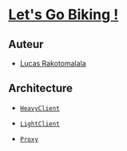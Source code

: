 # [Let's Go Biking !](https://lms.univ-cotedazur.fr/course/view.php?id=4334&amp;section=11)

## Auteur

- [Lucas Rakotomalala](https://github.com/LucasRakotomalala)

## Architecture

* [`HeavyClient`](HeavyClient)

* [`LightClient`](LightClient)

* [`Proxy`](Proxy)